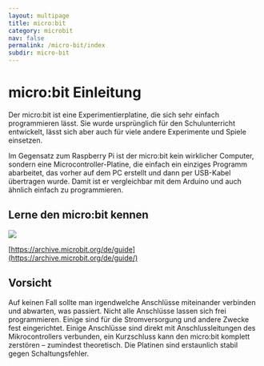 ```yaml
---
layout: multipage
title: micro:bit
category: microbit
nav: false
permalink: /micro-bit/index
subdir: micro-bit
---
```


# micro:bit Einleitung

Der micro:bit ist eine Experimentierplatine, die sich sehr einfach programmieren lässt. Sie wurde ursprünglich für den Schulunterricht entwickelt, lässt sich aber auch für viele andere Experimente und Spiele einsetzen.

Im Gegensatz zum Raspberry Pi ist der micro:bit kein wirklicher Computer, sondern eine Microcontroller-Platine, die einfach ein einziges Programm abarbeitet, das vorher auf dem PC erstellt und dann per USB-Kabel übertragen wurde. Damit ist er vergleichbar mit dem Arduino und auch ähnlich einfach zu programmieren.

## Lerne den micro:bit kennen

![](https://archive.microbit.org/images/microbit-hardware-access.jpg)

[https://archive.microbit.org/de/guide](https://archive.microbit.org/de/guide/)

<div class="alert alert-warning" role="alert">
<h2>Vorsicht</h2>
Auf keinen Fall sollte man irgendwelche Anschlüsse miteinander verbinden und abwarten, was passiert. Nicht alle Anschlüsse lassen sich frei programmieren. Einige sind für die Stromversorgung und andere Zwecke fest eingerichtet. Einige Anschlüsse sind direkt mit Anschlussleitungen des Mikrocontrollers verbunden, ein Kurzschluss kann den micro:bit komplett zerstören – zumindest theoretisch. Die Platinen sind erstaunlich stabil gegen Schaltungsfehler.
</div>
